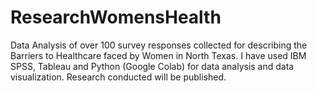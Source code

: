 # ResearchWomensHealth

Data Analysis of over 100 survey responses collected for describing the Barriers to Healthcare faced by Women in North Texas.
I have used IBM SPSS, Tableau and Python (Google Colab) for data analysis and data visualization.
Research conducted will be published.
